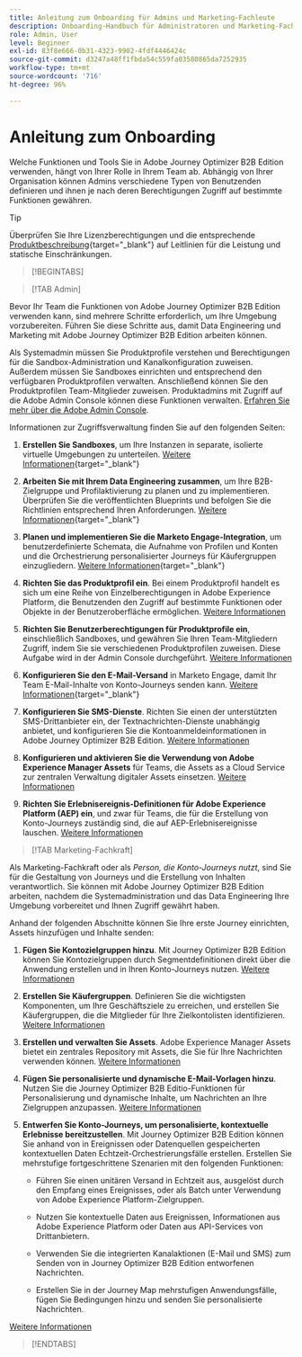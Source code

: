 ```yaml
---
title: Anleitung zum Onboarding für Admins und Marketing-Fachleute
description: Onboarding-Handbuch für Administratoren und Marketing-Fachleute - Einrichten von Sandboxes, Konfigurieren von Kanälen, Erstellen von Einkaufsgruppen und Entwerfen von Account-Journey in Journey Optimizer B2B edition.
role: Admin, User
level: Beginner
exl-id: 83f8e666-0b31-4323-9902-4fdf4446424c
source-git-commit: d3247a48ff1fbda54c559fa03580865da7252935
workflow-type: tm+mt
source-wordcount: '716'
ht-degree: 96%

---
```


# Anleitung zum Onboarding

Welche Funktionen und Tools Sie in Adobe Journey Optimizer B2B Edition verwenden, hängt von Ihrer Rolle in Ihrem Team ab. Abhängig von Ihrer Organisation können Admins verschiedene Typen von Benutzenden definieren und ihnen je nach deren Berechtigungen Zugriff auf bestimmte Funktionen gewähren.

>[!TIP]
>
>Überprüfen Sie Ihre Lizenzberechtigungen und die entsprechende [Produktbeschreibung](https://helpx.adobe.com/de/legal/product-descriptions/adobe-journey-optimizer-b2b.html){target="_blank"} auf Leitlinien für die Leistung und statische Einschränkungen.

>[!BEGINTABS]

>[!TAB Admin]

Bevor Ihr Team die Funktionen von Adobe Journey Optimizer B2B Edition verwenden kann, sind mehrere Schritte erforderlich, um Ihre Umgebung vorzubereiten. Führen Sie diese Schritte aus, damit Data Engineering und Marketing mit Adobe Journey Optimizer B2B Edition arbeiten können.

Als Systemadmin müssen Sie Produktprofile verstehen und Berechtigungen für die Sandbox-Administration und Kanalkonfiguration zuweisen. Außerdem müssen Sie Sandboxes einrichten und entsprechend den verfügbaren Produktprofilen verwalten. Anschließend können Sie den Produktprofilen Team-Mitglieder zuweisen. Produktadmins mit Zugriff auf die Adobe Admin Console können diese Funktionen verwalten. [Erfahren Sie mehr über die Adobe Admin Console](https://helpx.adobe.com/de/enterprise/using/admin-console.html).

Informationen zur Zugriffsverwaltung finden Sie auf den folgenden Seiten:

1. **Erstellen Sie Sandboxes**, um Ihre Instanzen in separate, isolierte virtuelle Umgebungen zu unterteilen. [Weitere Informationen](https://experienceleague.adobe.com/de/docs/experience-platform/sandbox/home#understanding-sandboxes){target="_blank"}

1. **Arbeiten Sie mit Ihrem Data Engineering zusammen**, um Ihre B2B-Zielgruppe und Profilaktivierung zu planen und zu implementieren. Überprüfen Sie die veröffentlichten Blueprints und befolgen Sie die Richtlinien entsprechend Ihren Anforderungen. [Weitere Informationen](https://experienceleague.adobe.com/de/docs/blueprints-learn/architecture/b2b-activation/overview){target="_blank"}

1. **Planen und implementieren Sie die Marketo Engage-Integration**, um benutzerdefinierte Schemata, die Aufnahme von Profilen und Konten und die Orchestrierung personalisierter Journeys für Käufergruppen einzugliedern. [Weitere Informationen](https://experienceleague.adobe.com/de/docs/blueprints-learn/architecture/b2b-activation/b2b-journeys-with-marketo){target="_blank"}

1. **Richten Sie das Produktprofil ein**. Bei einem Produktprofil handelt es sich um eine Reihe von Einzelberechtigungen in Adobe Experience Platform, die Benutzenden den Zugriff auf bestimmte Funktionen oder Objekte in der Benutzeroberfläche ermöglichen. [Weitere Informationen](../admin/user-management.md#create-the-marketo-engage-product-profile)

1. **Richten Sie Benutzerberechtigungen für Produktprofile ein**, einschließlich Sandboxes, und gewähren Sie Ihren Team-Mitgliedern Zugriff, indem Sie sie verschiedenen Produktprofilen zuweisen. Diese Aufgabe wird in der Admin Console durchgeführt. [Weitere Informationen](../admin/user-management.md#create-a-user-group)

1. **Konfigurieren Sie den E-Mail-Versand** in Marketo Engage, damit Ihr Team E-Mail-Inhalte von Konto-Journeys senden kann. [Weitere Informationen](https://experienceleague.adobe.com/de/docs/marketo/using/getting-started/initial-setup/setup-steps#ensure-email-deliverability){target="_blank"}

1. **Konfigurieren Sie SMS-Dienste**. Richten Sie einen der unterstützten SMS-Drittanbieter ein, der Textnachrichten-Dienste unabhängig anbietet, und konfigurieren Sie die Kontoanmeldeinformationen in Adobe Journey Optimizer B2B Edition. [Weitere Informationen](../admin/configure-channels-sms.md)

1. **Konfigurieren und aktivieren Sie die Verwendung von Adobe Experience Manager Assets** für Teams, die Assets as a Cloud Service zur zentralen Verwaltung digitaler Assets einsetzen. [Weitere Informationen](../admin/configure-aem-repositories.md)

1. **Richten Sie Erlebnisereignis-Definitionen für Adobe Experience Platform (AEP) ein**, und zwar für Teams, die für die Erstellung von Konto-Journeys zuständig sind, die auf AEP-Erlebnisereignisse lauschen. [Weitere Informationen](../admin/configure-aep-events.md)

>[!TAB Marketing-Fachkraft]

Als Marketing-Fachkraft oder als _Person, die Konto-Journeys nutzt_, sind Sie für die Gestaltung von Journeys und die Erstellung von Inhalten verantwortlich. Sie können mit Adobe Journey Optimizer B2B Edition arbeiten, nachdem die Systemadministration und das Data Engineering Ihre Umgebung vorbereitet und Ihnen Zugriff gewährt haben.

Anhand der folgenden Abschnitte können Sie Ihre erste Journey einrichten, Assets hinzufügen und Inhalte senden:

1. **Fügen Sie Kontozielgruppen hinzu**. Mit Journey Optimizer B2B Edition können Sie Kontozielgruppen durch Segmentdefinitionen direkt über die Anwendung erstellen und in Ihren Konto-Journeys nutzen. [Weitere Informationen](../audiences/account-audience-overview.md)

1. **Erstellen Sie Käufergruppen**. Definieren Sie die wichtigsten Komponenten, um Ihre Geschäftsziele zu erreichen, und erstellen Sie Käufergruppen, die die Mitglieder für Ihre Zielkontolisten identifizieren. [Weitere Informationen](../buying-groups/buying-groups-overview.md)

1. **Erstellen und verwalten Sie Assets**. Adobe Experience Manager Assets bietet ein zentrales Repository mit Assets, die Sie für Ihre Nachrichten verwenden können. [Weitere Informationen](../content/assets-overview.md)

1. **Fügen Sie personalisierte und dynamische E-Mail-Vorlagen hinzu**. Nutzen Sie die Journey Optimizer B2B Editio-Funktionen für Personalisierung und dynamische Inhalte, um Nachrichten an Ihre Zielgruppen anzupassen. [Weitere Informationen](../content/email-templates.md)

1. **Entwerfen Sie Konto-Journeys, um personalisierte, kontextuelle Erlebnisse bereitzustellen**. Mit Journey Optimizer B2B Edition können Sie anhand von in Ereignissen oder Datenquellen gespeicherten kontextuellen Daten Echtzeit-Orchestrierungsfälle erstellen. Erstellen Sie mehrstufige fortgeschrittene Szenarien mit den folgenden Funktionen:

   * Führen Sie einen unitären Versand in Echtzeit aus, ausgelöst durch den Empfang eines Ereignisses, oder als Batch unter Verwendung von Adobe Experience Platform-Zielgruppen.

   * Nutzen Sie kontextuelle Daten aus Ereignissen, Informationen aus Adobe Experience Platform oder Daten aus API-Services von Drittanbietern.

   * Verwenden Sie die integrierten Kanalaktionen (E-Mail und SMS) zum Senden von in Journey Optimizer B2B Edition entworfenen Nachrichten.

   * Erstellen Sie in der Journey Map mehrstufigen Anwendungsfälle, fügen Sie Bedingungen hinzu und senden Sie personalisierte Nachrichten.

[Weitere Informationen](../journeys/journey-overview.md)

>[!ENDTABS]
